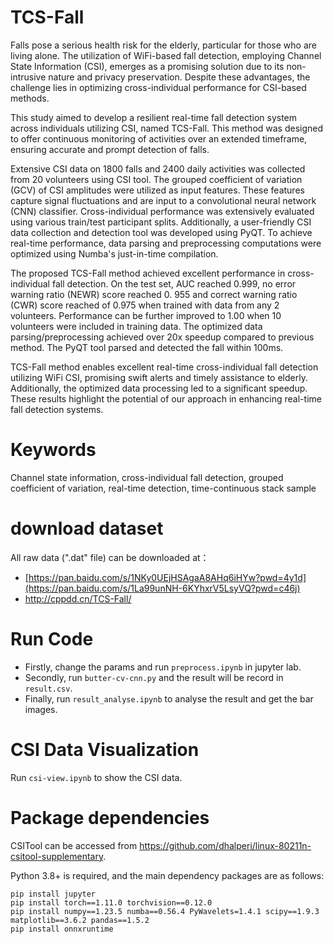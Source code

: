 # TCS-Fall
Falls pose a serious health risk for the elderly, particular for those who are living alone. The utilization of WiFi-based fall detection, employing Channel State Information (CSI), emerges as a promising solution due to its non-intrusive nature and privacy preservation. Despite these advantages, the challenge lies in optimizing cross-individual performance for CSI-based methods. 

This study aimed to develop a resilient real-time fall detection system across individuals utilizing CSI, named TCS-Fall. This method was designed to offer continuous monitoring of activities over an extended timeframe, ensuring accurate and prompt detection of falls. 

Extensive CSI data on 1800 falls and 2400 daily activities was collected from 20 volunteers using CSI tool. The grouped coefficient of variation (GCV) of CSI amplitudes were utilized as input features. These features capture signal fluctuations and are input to a convolutional neural network (CNN) classifier. Cross-individual performance was extensively evaluated using various train/test participant splits. Additionally, a user-friendly CSI data collection and detection tool was developed using PyQT. To achieve real-time performance, data parsing and preprocessing computations were optimized using Numba's just-in-time compilation.

The proposed TCS-Fall method achieved excellent performance in cross-individual fall detection. On the test set, AUC reached 0.999, no error warning ratio (NEWR) score reached 0. 955 and correct warning ratio (CWR) score reached of 0.975 when trained with data from any 2 volunteers. Performance can be further improved to 1.00 when 10 volunteers were included in training data. The optimized data parsing/preprocessing achieved over 20x speedup compared to previous method. The PyQT tool parsed and detected the fall within 100ms.

TCS-Fall method enables excellent real-time cross-individual fall detection utilizing WiFi CSI, promising swift alerts and timely assistance to elderly. Additionally, the optimized data processing led to a significant speedup. These results highlight the potential of our approach in enhancing real-time fall detection systems.

# Keywords
Channel state information, cross-individual fall detection, grouped coefficient of variation, real-time detection, time-continuous stack sample

# download dataset
All raw data (".dat" file) can be downloaded at：
* [https://pan.baidu.com/s/1NKy0UEjHSAgaA8AHq6iHYw?pwd=4y1d](https://pan.baidu.com/s/1La99unNH-6KYhxrV5LsyVQ?pwd=c46j)
* http://cppdd.cn/TCS-Fall/

# Run Code
* Firstly, change the params and run ```preprocess.ipynb``` in jupyter lab.
* Secondly, run ```butter-cv-cnn.py``` and the result will be record in ```result.csv```.
* Finally, run ```result_analyse.ipynb``` to analyse the result and get the bar images.

# CSI Data Visualization
Run ```csi-view.ipynb``` to show the CSI data.

# Package dependencies
CSITool can be accessed from https://github.com/dhalperi/linux-80211n-csitool-supplementary.

Python 3.8+ is required, and the main dependency packages are as follows:
```
pip install jupyter
pip install torch==1.11.0 torchvision==0.12.0
pip install numpy==1.23.5 numba==0.56.4 PyWavelets=1.4.1 scipy==1.9.3 matplotlib==3.6.2 pandas==1.5.2
pip install onnxruntime
```
